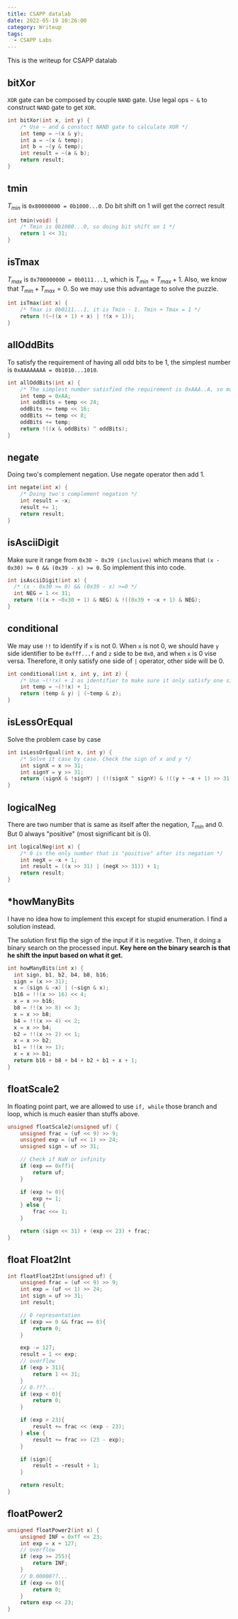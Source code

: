 ```yaml
---
title: CSAPP datalab
date: 2022-05-19 10:26:00
category: Writeup
tags:
  - CSAPP Labs
---
```


This is the writeup for CSAPP datalab

## bitXor

`XOR` gate can be composed by couple `NAND` gate. Use legal ops `~ &` to construct `NAND` gate to get `XOR`.

```c
int bitXor(int x, int y) {
    /* Use ~ and & constuct NAND gate to calculate XOR */
    int temp = ~(x & y);
    int a = ~(x & temp);
    int b = ~(y & temp);
    int result = ~(a & b);
    return result;
}
```

  ## tmin

$T_{min}$ is `0x80000000 = 0b1000...0`. Do bit shift on 1 will get the correct result

```c
int tmin(void) {
    /* Tmin is 0b1000...0, so doing bit shift on 1 */
    return 1 << 31;
}
```

## isTmax

$T_{max}$ is `0x700000000 = 0b0111...1`, which is $T_{min} = T_{max} + 1$. Also, we know that $T_{min} + T_{max} = 0$. So we may use this advantage to solve the puzzle. 

```c
int isTmax(int x) {
    /* Tmax is 0b0111...1, it is Tmin - 1. Tmin + Tmax = 1 */
    return !(~((x + 1) + x) | !(x + 1));
}
```

## allOddBits

To satisfy the requirement of having all odd bits to be 1, the simplest number is `0xAAAAAAAA = 0b1010...1010`.  

```c
int allOddBits(int x) {
    /* The simplest number satisfied the requirement is 0xAAA..A, so make it and do comparision */
    int temp = 0xAA;
    int oddBits = temp << 24;
    oddBits += temp << 16;
    oddBits += temp << 8;
    oddBits += temp;
    return !((x & oddBits) ^ oddBits);
}
```

## negate

Doing two's complement negation. Use negate operator then add 1. 

```c
int negate(int x) {
    /* Doing two's complement negation */
    int result = ~x;
    result += 1;
    return result;
}
```

## isAsciiDigit

Make sure it range from `0x30 ~ 0x39 (inclusive)` which means that `(x - 0x30) >= 0 && (0x39 - x) >= 0`. So implement this into code. 

```c
int isAsciiDigit(int x) {
  /* (x - 0x30 >= 0) && (0x39 - x) >=0 */
  int NEG = 1 << 31;
  return !((x + ~0x30 + 1) & NEG) & !((0x39 + ~x + 1) & NEG);
}
```

## conditional

We may use `!!` to identify if `x` is not 0. When `x` is not 0, we should have `y` side identifier to be `0xfff...f` and `z` side to be `0x0`, and when `x` is 0 vise versa. Therefore, it only satisfy one side of `|` operator, other side will be 0. 

```c
int conditional(int x, int y, int z) {
    /* Use ~(!!x) + 1 as identifier to make sure it only satisfy one side, other side is 0*/
    int temp = ~(!!x) + 1;
    return (temp & y) | (~temp & z);
}
```

## isLessOrEqual

Solve the problem case by case

```c
int isLessOrEqual(int x, int y) {
    /* Solve it case by case. Check the sign of x and y */
    int signX = x >> 31;
    int signY = y >> 31;
    return (signX & !signY) | (!(signX ^ signY) & !((y + ~x + 1) >> 31));
}
```

## logicalNeg

There are two number that is same as itself after the negation, $T_{min}$ and 0. But 0 always "positive" (most significant bit is 0).

```c
int logicalNeg(int x) {
    /* 0 is the only number that is "positive" after its negation */
    int negX = ~x + 1;
    int result = ((x >> 31) | (negX >> 31)) + 1;
    return result;
}
```

## *howManyBits

I have no idea how to implement this except for stupid enumeration. I find a solution instead. 

The solution first flip the sign of the input if it is negative. Then, it doing a binary search on the processed input. **Key here on the binary search is that he shift the input based on what it get.** 

```c
int howManyBits(int x) {
  int sign, b1, b2, b4, b8, b16;
  sign = (x >> 31);
  x = (sign & ~x) | (~sign & x);
  b16 = !!(x >> 16) << 4;
  x = x >> b16;
  b8 = !!(x >> 8) << 3;
  x = x >> b8;
  b4 = !!(x >> 4) << 2;
  x = x >> b4;
  b2 = !!(x >> 2) << 1;
  x = x >> b2;
  b1 = !!(x >> 1);
  x = x >> b1;
  return b16 + b8 + b4 + b2 + b1 + x + 1;
}
```

## floatScale2

In floating point part, we are allowed to use `if, while` those branch and loop, which is much easier than stuffs above. 

```c
unsigned floatScale2(unsigned uf) {
    unsigned frac = (uf << 9) >> 9;
    unsigned exp = (uf << 1) >> 24;
    unsigned sign = uf >> 31;

    // Check if NaN or infinity
    if (exp == 0xff){
        return uf;
    }

    if (exp != 0){
        exp += 1;
    } else {
        frac <<= 1;
    }

    return (sign << 31) + (exp << 23) + frac;
}
```

## float Float2Int

```c
int floatFloat2Int(unsigned uf) {
    unsigned frac = (uf << 9) >> 9;
    int exp = (uf << 1) >> 24;
    int sign = uf >> 31;
    int result;

    // 0 representation
    if (exp == 0 && frac == 0){
        return 0;
    }

    exp -= 127;
    result = 1 << exp;
    // overflow
    if (exp > 31){
        return 1 << 31;
    }
    // 0.???...
    if (exp < 0){
        return 0;
    }

    if (exp > 23){
        result += frac << (exp - 23);
    } else {
        result += frac >> (23 - exp);
    }

    if (sign){
        result = ~result + 1;
    }

    return result;
}
```

## floatPower2

```c
unsigned floatPower2(int x) {
    unsigned INF = 0xff << 23;
    int exp = x + 127;
    // overflow
    if (exp >= 255){
        return INF;
    }
    // 0.00000??...
    if (exp <= 0){
        return 0;
    }
    return exp << 23;
}
```










